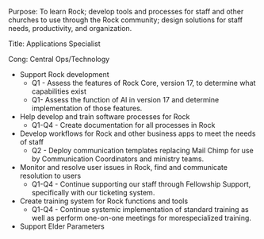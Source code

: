 Purpose: To learn Rock; develop tools and processes for staff and other churches to use through the Rock community; design solutions for staff needs, productivity, and organization.

Title: Applications Specialist

Cong: Central Ops/Technology

- Support Rock development
	- Q1 - Assess the features of Rock Core, version 17, to determine what capabilities exist
	- Q1- Assess the function of AI in version 17 and determine implementation of those features.
- Help develop and train software processes for Rock
	- Q1-Q4 - Create documentation for all processes in Rock
- Develop workflows for Rock and other business apps to meet the needs of staff
	- Q2 - Deploy communication templates replacing Mail Chimp for use by Communication Coordinators and ministry teams.
- Monitor and resolve user issues in Rock, find and communicate resolution to users
	- Q1-Q4 - Continue supporting our staff through Fellowship Support, specifically with our ticketing system.
- Create training system for Rock functions and tools
	- Q1-Q4 - Continue systemic implementation of standard training as well as perform one-on-one meetings for morespecialized training.
- Support Elder Parameters